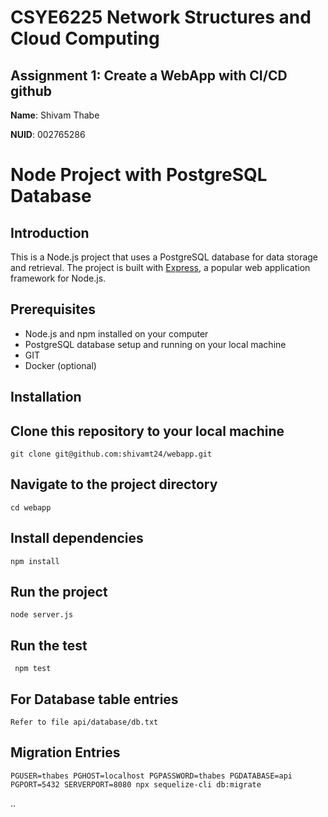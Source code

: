 # CSYE6225 Network Structures and Cloud Computing

## Assignment 1: Create a WebApp with CI/CD github

**Name**: Shivam Thabe


**NUID**: 002765286

# Node Project with PostgreSQL Database

## Introduction
This is a Node.js project that uses a PostgreSQL database for data storage and retrieval. The project is built with [Express](https://expressjs.com/), a popular web application framework for Node.js.

## Prerequisites
- Node.js and npm installed on your computer
- PostgreSQL database setup and running on your local machine
- GIT
- Docker (optional)

## Installation
## Clone this repository to your local machine
   ```
   git clone git@github.com:shivamt24/webapp.git
   ```
## Navigate to the project directory
   ```
   cd webapp
   ```
## Install dependencies
   ```
   npm install
   ```
## Run the project
   ```
   node server.js
   ```
## Run the test
   ```
    npm test
   ```
## For Database table entries
   ```
   Refer to file api/database/db.txt
   ```

## Migration Entries
   ```
   PGUSER=thabes PGHOST=localhost PGPASSWORD=thabes PGDATABASE=api PGPORT=5432 SERVERPORT=8080 npx sequelize-cli db:migrate
   ```
   ..
